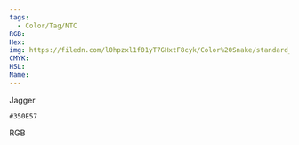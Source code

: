 ```yaml
---
tags:
  - Color/Tag/NTC
RGB:
Hex:
img: https://filedn.com/l0hpzxl1f01yT7GHxtF8cyk/Color%20Snake/standard_csv_to_svg/%23/350E57.svg
CMYK:
HSL:
Name:
---
```

Jagger
```palette
#350E57
```
RGB
